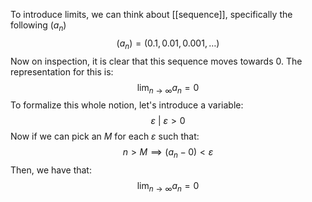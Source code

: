 To introduce limits, we can think about [[sequence]], specifically the following $(a_{n})$
$$
(a_{n}) = (0.1, 0.01, 0.001, \dots)
$$
Now on inspection, it is clear that this sequence moves towards 0. The representation for this is:
$$
\lim_{ n \to \infty }{a_{n}} = 0 
$$
To formalize this whole notion, let's introduce a variable:
$$
\varepsilon\ |\ \varepsilon > 0 
$$
Now if we can pick an *M* for each $\varepsilon$ such that:
$$
n > M \implies (a_{n} - 0) < \varepsilon 
$$
Then, we have that:
$$
\lim_{ n \to \infty } {a_{n}} = 0
$$
